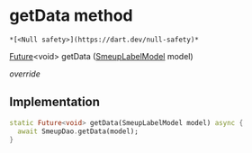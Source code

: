 


# getData method




    *[<Null safety>](https://dart.dev/null-safety)*




[Future](https://api.flutter.dev/flutter/dart-async/Future-class.html)&lt;void> getData
([SmeupLabelModel](../../smeup_models_widgets_smeup_label_model/SmeupLabelModel-class.md) model)

_override_






## Implementation

```dart
static Future<void> getData(SmeupLabelModel model) async {
  await SmeupDao.getData(model);
}
```







